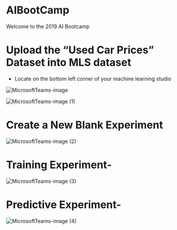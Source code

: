# AIBootCamp

Welcome to the 2019 AI Bootcamp

# Upload the “Used Car Prices” Dataset into MLS dataset 

 - Locate on the bottom left corner of your machine learning studio
 
![MicrosoftTeams-image](https://user-images.githubusercontent.com/58833262/70851382-0485f800-1e5a-11ea-844e-a50d5db2cd45.png)

![MicrosoftTeams-image (1)](https://user-images.githubusercontent.com/58833262/70851418-65adcb80-1e5a-11ea-8c85-724b11701579.png)

# Create a New Blank Experiment 

![MicrosoftTeams-image (2)](https://user-images.githubusercontent.com/58833262/70851422-8fff8900-1e5a-11ea-9c37-ed71d57a66b7.png) 
 


 

# Training Experiment- 


 ![MicrosoftTeams-image (3)](https://user-images.githubusercontent.com/58833262/70851429-aa396700-1e5a-11ea-868a-0b1e315a83e2.png)
 
 

# Predictive Experiment- 



![MicrosoftTeams-image (4)](https://user-images.githubusercontent.com/58833262/70851437-b6252900-1e5a-11ea-80ea-14394bd2602c.png)
